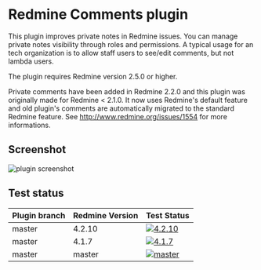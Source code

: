 Redmine Comments plugin
=======================

This plugin improves private notes in Redmine issues.
You can manage private notes visibility through roles and permissions.
A typical usage for an tech organization is to allow staff users to see/edit comments, but not lambda users.

The plugin requires Redmine version 2.5.0 or higher.

Private comments have been added in Redmine 2.2.0 and this plugin was originally made for Redmine < 2.1.0.
It now uses Redmine's default feature and old plugin's comments are automatically migrated to the standard Redmine feature.
See http://www.redmine.org/issues/1554 for more informations.

Screenshot
----------

![plugin screenshot](https://raw.githubusercontent.com/jbbarth/redmine_comments/master/assets/images/screenshot.png)

Test status
------------

|Plugin branch| Redmine Version   | Test Status      |
|-------------|-------------------|------------------|
|master       | 4.2.10            | [![4.2.10][1]][5]|  
|master       | 4.1.7             | [![4.1.7][2]][5] |
|master       | master            | [![master][4]][5]|

[1]: https://github.com/jbbarth/redmine_comments/actions/workflows/4_2_10.yml/badge.svg
[2]: https://github.com/jbbarth/redmine_comments/actions/workflows/4_1_7.yml/badge.svg
[4]: https://github.com/jbbarth/redmine_comments/actions/workflows/master.yml/badge.svg
[5]: https://github.com/jbbarth/redmine_comments/actions
